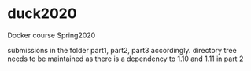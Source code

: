 # duck2020
Docker course Spring2020

submissions in the folder part1, part2, part3 accordingly.
directory tree needs to be maintained as there is a dependency to 1.10 and 1.11 in part 2
